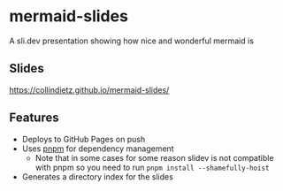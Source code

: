 # mermaid-slides

A sli.dev presentation showing how nice and wonderful mermaid is

## Slides

https://collindietz.github.io/mermaid-slides/

## Features

- Deploys to GitHub Pages on push
- Uses [pnpm](https://pnpm.io/) for dependency management
  - Note that in some cases for some reason slidev is not compatible with pnpm so you need to run `pnpm install --shamefully-hoist`
- Generates a directory index for the slides
